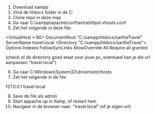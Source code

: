 1. Download xampp
2. Vind de htdocs folder in de C:
3. Clone repo in deze map
4. Ga naar C:\xampp\apache\conf\extra\httpd-vhosts.conf
5. Zet het volgende in deze file:

<VirtualHost *:80>
DocumentRoot "C:/xampp/htdocs/sartheTravel"
ServerName travel.local
<Directory "C:/xampp/htdocs/sartheTravel">
Options Indexes FollowSymLinks
AllowOverride All
Require all granted
</Directory>
</VirtualHost>

(check of de directory goed staat voor jouw pc,
eventueel kan je die url aanpassen "travel.local")

6. Ga naar C:\Windows\System32\drivers\etc\hosts
7. Zet het volgende in de file:

127.0.0.1 travel.local

8. Save de file als admin
9. Start appache op in Xamp, of restart hem
10. Navigeer in de browser naar: "travel.local" (of je eigen url)
